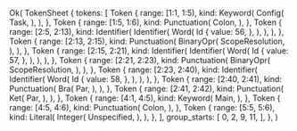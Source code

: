 Ok(
    TokenSheet {
        tokens: [
            Token {
                range: [1:1, 1:5),
                kind: Keyword(
                    Config(
                        Task,
                    ),
                ),
            },
            Token {
                range: [1:5, 1:6),
                kind: Punctuation(
                    Colon,
                ),
            },
            Token {
                range: [2:5, 2:13),
                kind: Identifier(
                    Identifier(
                        Word(
                            Id {
                                value: 56,
                            },
                        ),
                    ),
                ),
            },
            Token {
                range: [2:13, 2:15),
                kind: Punctuation(
                    BinaryOpr(
                        ScopeResolution,
                    ),
                ),
            },
            Token {
                range: [2:15, 2:21),
                kind: Identifier(
                    Identifier(
                        Word(
                            Id {
                                value: 57,
                            },
                        ),
                    ),
                ),
            },
            Token {
                range: [2:21, 2:23),
                kind: Punctuation(
                    BinaryOpr(
                        ScopeResolution,
                    ),
                ),
            },
            Token {
                range: [2:23, 2:40),
                kind: Identifier(
                    Identifier(
                        Word(
                            Id {
                                value: 58,
                            },
                        ),
                    ),
                ),
            },
            Token {
                range: [2:40, 2:41),
                kind: Punctuation(
                    Bra(
                        Par,
                    ),
                ),
            },
            Token {
                range: [2:41, 2:42),
                kind: Punctuation(
                    Ket(
                        Par,
                    ),
                ),
            },
            Token {
                range: [4:1, 4:5),
                kind: Keyword(
                    Main,
                ),
            },
            Token {
                range: [4:5, 4:6),
                kind: Punctuation(
                    Colon,
                ),
            },
            Token {
                range: [5:5, 5:6),
                kind: Literal(
                    Integer(
                        Unspecified,
                    ),
                ),
            },
        ],
        group_starts: [
            0,
            2,
            9,
            11,
        ],
    },
)
